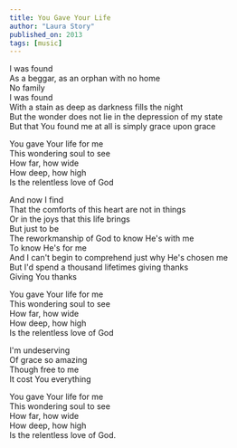 ```yaml
---
title: You Gave Your Life
author: "Laura Story"
published_on: 2013
tags: [music]
---
```


I was found   
As a beggar, as an orphan with no home   
No family   
I was found   
With a stain as deep as darkness fills the night   
But the wonder does not lie in the depression of my state   
But that You found me at all is simply grace upon grace   
   
You gave Your life for me   
This wondering soul to see   
How far, how wide   
How deep, how high   
Is the relentless love of God   
   
And now I find   
That the comforts of this heart are not in things   
Or in the joys that this life brings   
But just to be   
The reworkmanship of God to know He's with me   
To know He's for me   
And I can't begin to comprehend just why He's chosen me   
But I'd spend a thousand lifetimes giving thanks   
Giving You thanks   
   
You gave Your life for me   
This wondering soul to see   
How far, how wide   
How deep, how high   
Is the relentless love of God   
   
I'm undeserving   
Of grace so amazing   
Though free to me   
It cost You everything   
   
You gave Your life for me   
This wondering soul to see   
How far, how wide   
How deep, how high   
Is the relentless love of God.   